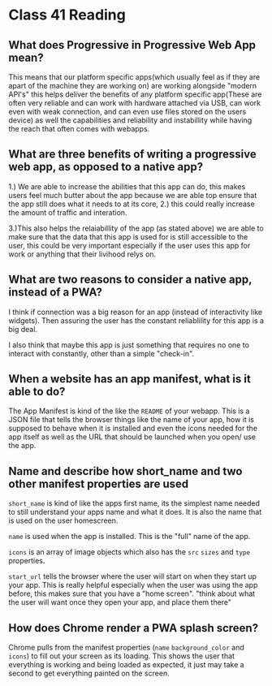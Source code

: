 # Class 41 Reading

## What does Progressive in Progressive Web App mean?

This means that our platform specific apps(which usually feel as if they are apart of the machine they are working on) are working alongside "modern API's" this helps deliver the benefits of any platform specific app(These are often very reliable and can work with hardware attached via USB, can work even with weak connection, and can even use files stored on the users device) as well the capabilities and reliability and instabillity while having the reach that often comes with webapps.

## What are three benefits of writing a progressive web app, as opposed to a native app?

1.) We are able to increase the abilities that this app can do, this makes users feel much butter about the app because we are able top ensure that the app still does what it needs to at its core, 2.) this could really increase the amount of traffic and interation.

3.)This also helps the relaiabillity of the app (as stated above) we are able to make sure that the data that this app is used for is still accessible to the user, this could be very important especially if the user uses this app for work or anything that their livihood relys on.

## What are two reasons to consider a native app, instead of a PWA?

I think if connection was a big reason for an app (instead of interactivity like widgets). Then assuring the user has the constant reliablility for this app is a big deal.

I also think that maybe this app is just something that requires no one to interact with constantly, other than a simple "check-in".

## When a website has an app manifest, what is it able to do?

The App Manifest is kind of the like the `README` of your webapp. This is a JSON file that tells the browser things like the name of your app, how it is supposed to behave when it is installed and even the icons needed for the app itself as well as the URL that should be launched when you open/ use the app.

## Name and describe how short_name and two other manifest properties are used

`short_name` is kind of like the apps first name, its the simplest name needed to still understand your apps name and what it does. It is also the name that is used on the user homescreen.

`name` is used when the app is installed. This is the "full" name of the app.

`icons` is an array of image objects which also has the `src` `sizes` and `type` properties.

`start_url` tells the browser where the user will start on when they start up your app. This is really helpful especially when the user was using the app before, this makes sure that you have a "home screen". "think about what the user will want once they open your app, and place them there" 

## How does Chrome render a PWA splash screen?

Chrome pulls from the manifest properties (`name` `background_color` and `icons`) to fill out your screen as its loading. This shows the user that everything is working and being loaded as expected, it just may take a second to get everything painted on the screen.
